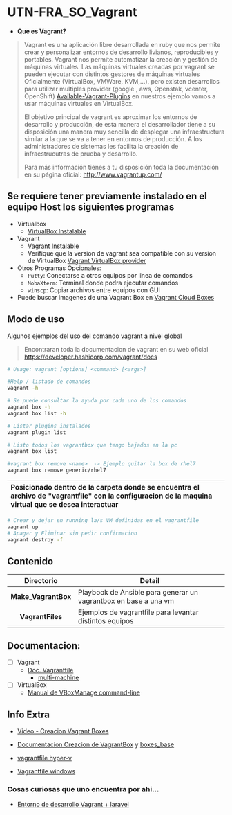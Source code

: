 # UTN-FRA_SO_Vagrant

- **Que es Vagrant?**
>Vagrant es una aplicación libre desarrollada en ruby que nos permite crear y personalizar entornos de desarrollo livianos, reproducibles y portables. Vagrant nos permite automatizar la creación y gestión de máquinas virtuales. Las máquinas virtuales creadas por vagrant se pueden ejecutar con distintos gestores de máquinas virtuales
> Oficialmente (VirtualBox, VMWare, KVM,…), pero existen desarrollos para utilizar multiples provider (google , aws, Openstak, vcenter, OpenShift) [Available-Vagrant-Plugins](https://github.com/hashicorp/vagrant/wiki/Available-Vagrant-Plugins#providers) en nuestros ejemplo vamos a usar máquinas virtuales en VirtualBox.
>
>El objetivo principal de vagrant es aproximar los entornos de desarrollo y producción, de esta manera el desarrollador tiene a su disposición una manera  muy sencilla de desplegar una infraestructura similar a la que se va a tener en entornos de producción. A los administradores de sistemas les facilita la creación de infraestrucutras de prueba y desarrollo.
>
>Para más información tienes a tu disposición toda la documentación en su página oficial: http://www.vagrantup.com/


## Se requiere tener previamente instalado en el equipo Host los siguientes programas
  - Virtualbox 
    - [VirtualBox Instalable](https://www.virtualbox.org/wiki/Downloads)
  - Vagrant
    - [Vagrant Instalable](https://developer.hashicorp.com/vagrant/downloads?product_intent=vagrant)
    - Verifique que la version de vagrant sea compatible con su version de VirtualBox [Vagrant VirtualBox provider](https://developer.hashicorp.com/vagrant/docs/providers/virtualbox)
  - Otros Programas Opcionales:
    - `Putty`: Conectarse a otros equipos por linea de comandos
    - `MobaXterm`: Terminal donde podra ejecutar comandos
    - `winscp`: Copiar archivos entre equipos con GUI
  - Puede buscar imagenes de una Vagrant Box en [Vagrant Cloud Boxes](https://app.vagrantup.com/boxes/search)

## Modo de uso

Algunos ejemplos del uso del comando vagrant a nivel global 
> Encontraran toda la documentacion de vagrant en su web oficial 
> https://developer.hashicorp.com/vagrant/docs 


```sh
# Usage: vagrant [options] <command> [<args>]

#Help / listado de comandos
vagrant -h

# Se puede consultar la ayuda por cada uno de los comandos
vagrant box -h
vagrant box list -h

# Listar plugins instalados
vagrant plugin list

# Listo todos los vagrantbox que tengo bajados en la pc
vagrant box list

#vagrant box remove <name>  -> Ejemplo quitar la box de rhel7
vagrant box remove generic/rhel7
```


| Posicionado dentro de la carpeta donde se encuentra el archivo de "vagrantfile" con la configuracion de la maquina virtual que se desea interactuar |
| :-- |

```sh
# Crear y dejar en running la/s VM definidas en el vagrantfile
vagrant up
# Apagar y Eliminar sin pedir confirmacion
vagrant destroy -f
```


## Contenido

| Directorio | Detail |
| :--: | -- |
| **Make_VagrantBox**	| Playbook de Ansible para generar un vagrantbox en base a una vm |
| **VagrantFiles** 		| Ejemplos de vagrantfile para levantar distintos equipos |

## Documentacion:
- [ ] Vagrant
   - [Doc. Vagrantfile](https://developer.hashicorp.com/vagrant/docs/vagrantfile)
     - [multi-machine](https://developer.hashicorp.com/vagrant/docs/multi-machine)
- [ ] VirtualBox
   - [Manual de VBoxManage command-line](https://www.virtualbox.org/manual/ch08.html#vboxmanage-intro)

## Info Extra

- [Video - Creacion Vagrant Boxes](https://www.youtube.com/watch?v=TUfciJ7tynY)
- [Documentacion Creacion de VagrantBox](https://developer.hashicorp.com/vagrant/vagrant-cloud/boxes/create) y [boxes_base](https://developer.hashicorp.com/vagrant/docs/boxes/base)

- [vagrantfile hyper-v](https://learn.microsoft.com/en-us/virtualization/community/team-blog/2017/20170706-vagrant-and-hyper-v-tips-and-tricks)
- [Vagrantfile windows](https://dev.to/sannae/setting-up-windows-virtual-test-environments-with-vagrant-4k1b)


### Cosas curiosas que uno encuentra por ahi...
- [Entorno de desarrollo Vagrant + laravel](https://medium.com/@joaquin.villagra/homestead-el-entorno-de-desarrollo-ideal-para-laravel-36844d38dc55)

